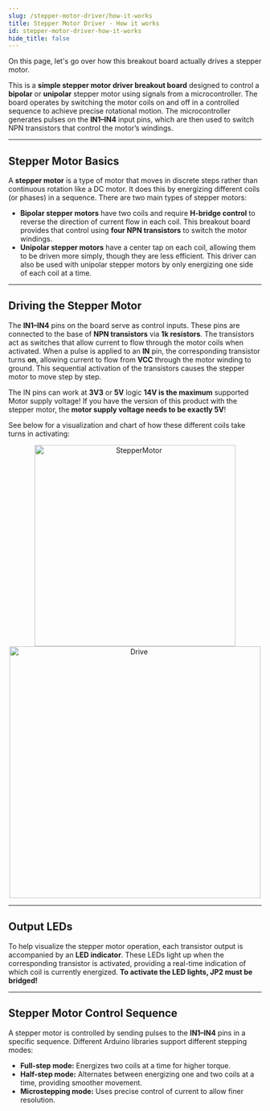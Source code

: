 ```yaml
---
slug: /stepper-motor-driver/how-it-works
title: Stepper Motor Driver - How it works
id: stepper-motor-driver-how-it-works
hide_title: false
---
```


On this page, let's go over how this breakout board actually drives a stepper motor.  

This is a **simple stepper motor driver breakout board** designed to control a **bipolar** or **unipolar** stepper motor using signals from a microcontroller. The board operates by switching the motor coils on and off in a controlled sequence to achieve precise rotational motion. The microcontroller generates pulses on the **IN1–IN4** input pins, which are then used to switch NPN transistors that control the motor’s windings.  

---

## Stepper Motor Basics  

A **stepper motor** is a type of motor that moves in discrete steps rather than continuous rotation like a DC motor. It does this by energizing different coils (or phases) in a sequence. There are two main types of stepper motors:  

- **Bipolar stepper motors** have two coils and require **H-bridge control** to reverse the direction of current flow in each coil. This breakout board provides that control using **four NPN transistors** to switch the motor windings.  
- **Unipolar stepper motors** have a center tap on each coil, allowing them to be driven more simply, though they are less efficient. This driver can also be used with unipolar stepper motors by only energizing one side of each coil at a time.  

<CenteredImage src="/img/stepper-motor-driver/stepper_npn.png" alt="Location of NPN transistors on the driver" caption="Location of NPN transistors on the driver" width="300px" />

---

## Driving the Stepper Motor  

The **IN1–IN4** pins on the board serve as control inputs. These pins are connected to the base of **NPN transistors** via **1k resistors**. The transistors act as switches that allow current to flow through the motor coils when activated. When a pulse is applied to an **IN** pin, the corresponding transistor turns **on**, allowing current to flow from **VCC** through the motor winding to ground. This sequential activation of the transistors causes the stepper motor to move step by step.

<InfoBox>The IN pins can work at **3V3** or **5V** logic</InfoBox>
<WarningBox>**14V is the maximum** supported Motor supply voltage!</WarningBox>
<WarningBox>If you have the version of this product with the stepper motor, the **motor supply voltage needs to be exactly 5V**!</WarningBox>  

See below for a visualization and chart of how these different coils take turns in activating:

<div align="center">
  <a title="Wapcaplet; Teravolt. The original uploader was Teravolt at English Wikipedia., GFDL &lt;http://www.gnu.org/copyleft/fdl.html&gt;, via Wikimedia Commons" href="https://commons.wikimedia.org/wiki/File:StepperMotor.gif">
    <img width="400" alt="StepperMotor" src="https://upload.wikimedia.org/wikipedia/commons/6/67/StepperMotor.gif?20100925065005"/>
  </a>
</div>
<div align="center">
    <a title="Misan2010, CC BY 3.0 &lt;https://creativecommons.org/licenses/by/3.0&gt;, via Wikimedia Commons" href="https://commons.wikimedia.org/wiki/File:Drive.png"><img width="500" alt="Drive" src="https://upload.wikimedia.org/wikipedia/commons/8/85/Drive.png"></img></a>
</div>

---

## Output LEDs  

To help visualize the stepper motor operation, each transistor output is accompanied by an **LED indicator**. These LEDs light up when the corresponding transistor is activated, providing a real-time indication of which coil is currently energized. **To activate the LED lights, JP2 must be bridged!**

---

## Stepper Motor Control Sequence  

A stepper motor is controlled by sending pulses to the **IN1–IN4** pins in a specific sequence. Different Arduino libraries support different stepping modes:  

- **Full-step mode:** Energizes two coils at a time for higher torque.  
- **Half-step mode:** Alternates between energizing one and two coils at a time, providing smoother movement.  
- **Microstepping mode:** Uses precise control of current to allow finer resolution.  